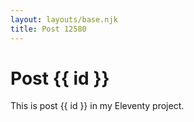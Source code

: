 ```yaml
---
layout: layouts/base.njk
title: Post 12580
---
```


# Post {{ id }}

This is post {{ id }} in my Eleventy project.
